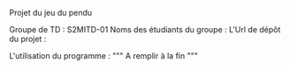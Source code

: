 Projet du jeu du pendu

Groupe de TD : S2MITD-01
Noms des étudiants du groupe : 
L'Url de dépôt du projet : 

L'utilisation du programme :
""" A remplir à la fin """
